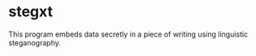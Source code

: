 stegxt
======

This program embeds data secretly in a piece of writing using linguistic steganography.
